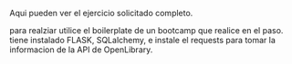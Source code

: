 Aqui pueden ver el ejercicio solicitado completo.

para realziar utilice el boilerplate de un bootcamp que realice en el paso.
tiene instalado FLASK, SQLalchemy, e instale el requests para tomar la informacion de la API de OpenLibrary.
